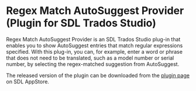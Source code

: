 # Regex Match AutoSuggest Provider (Plugin for SDL Trados Studio)
Regex Match AutoSuggest Provider is an SDL Trados Studio plug-in that enables you to show AutoSuggest entries that match regular expressions specified. With this plug-in, you can, for example, enter a word or phrase that does not need to be translated, such as a model number or serial number, by selecting the regex-matched suggestion from AutoSuggest.

The released version of the plugin can be downloaded from the [plugin page](https://appstore.sdl.com/language/app/regex-match-autosuggest-provider/412/) on SDL AppStore.

